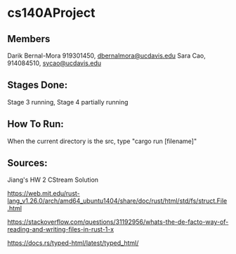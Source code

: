 # cs140AProject

## Members
Darik Bernal-Mora 919301450, dbernalmora@ucdavis.edu
Sara Cao, 914084510, sycao@ucdavis.edu

## Stages Done:
Stage 3 running, Stage 4 partially running

## How To Run:
When the current directory is the src, type "cargo run [filename]"

## Sources:

Jiang's HW 2 CStream Solution

https://web.mit.edu/rust-lang_v1.26.0/arch/amd64_ubuntu1404/share/doc/rust/html/std/fs/struct.File.html

https://stackoverflow.com/questions/31192956/whats-the-de-facto-way-of-reading-and-writing-files-in-rust-1-x

https://docs.rs/typed-html/latest/typed_html/


